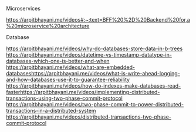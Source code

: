 Microservices

https://arpitbhayani.me/videos#:~:text=BFF%20%2D%20Backend%20for,a%20microservice%20architecture



Database

https://arpitbhayani.me/videos/why-do-databases-store-data-in-b-trees
https://arpitbhayani.me/videos/datetime-vs-timestamp-datatype-in-databases-which-one-is-better-and-when
https://arpitbhayani.me/videos/what-are-embedded-databaseshttps://arpitbhayani.me/videos/what-is-write-ahead-logging-and-how-databases-use-it-to-guarantee-reliability
https://arpitbhayani.me/videos/how-do-indexes-make-databases-read-fasterhttps://arpitbhayani.me/videos/implementing-distributed-transactions-using-two-phase-commit-protocol
https://arpitbhayani.me/videos/two-phase-commit-to-power-distributed-transactions-in-a-distributed-system
https://arpitbhayani.me/videos/distributed-transactions-two-phase-commit-protocol


